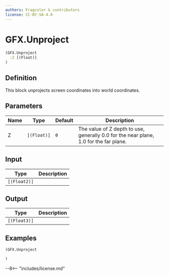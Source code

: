 ```yaml
---
authors: Fragcolor & contributors
license: CC-BY-SA-4.0
---
```



# GFX.Unproject

```clojure
(GFX.Unproject
  :Z [(Float)]
)
```


## Definition

This block unprojects screen coordinates into world coordinates.


## Parameters

| Name | Type | Default | Description |
|------|------|---------|-------------|
| Z | `[(Float)]` | `0` | The value of Z depth to use, generally 0.0 for  the near plane, 1.0 for the far plane. |


## Input

| Type | Description |
|------|-------------|
| `[(Float2)]` |  |


## Output

| Type | Description |
|------|-------------|
| `[(Float3)]` |  |


## Examples

```clojure
(GFX.Unproject

)
```


--8<-- "includes/license.md"
